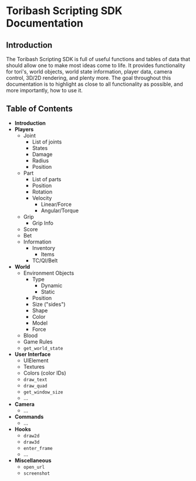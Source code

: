 # Toribash Scripting SDK Documentation

## Introduction

The Toribash Scripting SDK is full of useful functions and tables of data that should allow one to make most ideas come to life. It provides functionality for tori's, world objects, world state information, player data, camera control, 3D/2D rendering, and plenty more. The goal throughout this documentation is to highlight as close to all functionality as possible, and more importantly, how to use it.

## Table of Contents
- **Introduction**
- **Players**
    - Joint
        - List of joints
        - States
        - Damage
        - Radius
        - Position
    - Part
        - List of parts
        - Position
        - Rotation
        - Velocity
            - Linear/Force
            - Angular/Torque
    - Grip
        - Grip Info
    - Score
    - Bet
    - Information
        - Inventory
            - Items
        - TC/QI/Belt
- **World**
    - Environment Objects
        - Type
            - Dynamic
            - Static
        - Position
        - Size ("sides")
        - Shape
        - Color
        - Model
        - Force
    - Blood
    - Game Rules
    - `get_world_state`
- **User Interface**
    - UIElement
    - Textures
    - Colors (color IDs)
    - `draw_text`
    - `draw_quad`
    - `get_window_size`
    - ...
- **Camera**
    - ...
- **Commands**
    - ...
- **Hooks**
    - `draw2d`
    - `draw3d`
    - `enter_frame`
    - ...
- **Miscellaneous**
    - `open_url`
    - `screenshot`
